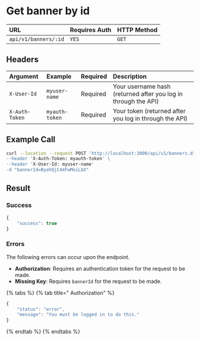 # Get banner by id

| URL | Requires Auth | HTTP Method |
| :--- | :--- | :--- |
| `api/v1/banners/:id` | `YES` | `GET` |

## Headers

| Argument | Example | Required | Description |
| :--- | :--- | :--- | :--- |
| `X-User-Id` | `myuser-name` | Required | Your username hash \(returned after you log in through the API\) |
| `X-Auth-Token` | `myauth-token` | Required | Your token \(returned after you log in through the API\) |

## Example Call

```bash
curl --location --request POST 'http://localhost:3000/api/v1/banners.dismiss\
--header 'X-Auth-Token: myauth-token' \
--header 'X-User-Id: myuser-name'
-d "bannerId=ByehQjC44FwMeiLbX"
```

## Result

### Success

```javascript
{
    "success": true
}
```

### Errors

The following errors can occur upon the endpoint.

* **Authorization**: Requires an authentication token for the request to be made.
* **Missing Key**: Requires `bannerId` for the request to be made.

{% tabs %}
{% tab title=" Authorization" %}
```javascript
{
    "status": "error",
    "message": "You must be logged in to do this."
}
```
{% endtab %}
{% endtabs %}

